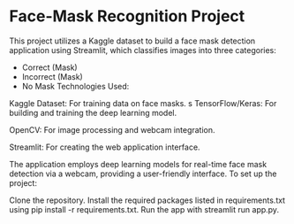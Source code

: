 # Face-Mask Recognition Project 
This project utilizes a Kaggle dataset to build a face mask detection application using Streamlit, which classifies images into three categories:

   - Correct (Mask)
   - Incorrect (Mask)
   -  No Mask
Technologies Used:

 Kaggle Dataset: For training data on face masks.
s
 TensorFlow/Keras: For building and training the deep learning model.

 OpenCV: For image processing and webcam integration.

Streamlit: For creating the web application interface.

The application employs deep learning models for real-time face mask detection via a webcam, providing a user-friendly interface. To set up the project:

Clone the repository.
Install the required packages listed in requirements.txt using pip install -r requirements.txt.
Run the app with streamlit run app.py.
